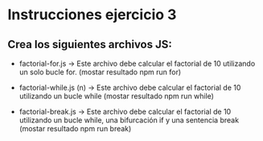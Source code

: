 # Instrucciones ejercicio 3

## Crea los siguientes archivos JS:

- factorial-for.js -> Este archivo debe calcular el factorial de 10 utilizando un solo bucle for. (mostar resultado npm run for)

- factorial-while.js (n) -> Este archivo debe calcular el factorial de 10 utilizando un bucle while (mostar resultado npm run while)

- factorial-break.js -> Este archivo debe calcular el factorial de 10 utilizando un bucle while, una bifurcación if y una sentencia break (mostar resultado npm run break)

